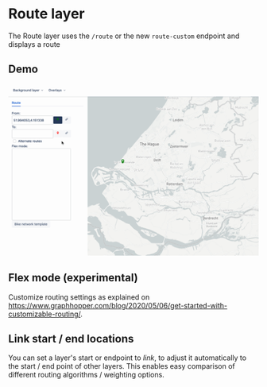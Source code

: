 # Route layer

The Route layer uses the `/route` or the new `route-custom` endpoint and displays a route

## Demo

![Route Demo](assets/routes-advanced.gif)

## Flex mode (experimental)

Customize routing settings as explained on https://www.graphhopper.com/blog/2020/05/06/get-started-with-customizable-routing/.

## Link start / end locations

You can set a layer's start or endpoint to _link_, to adjust it automatically to the start / end point of other layers. This enables easy comparison of different routing algorithms / weighting options.
